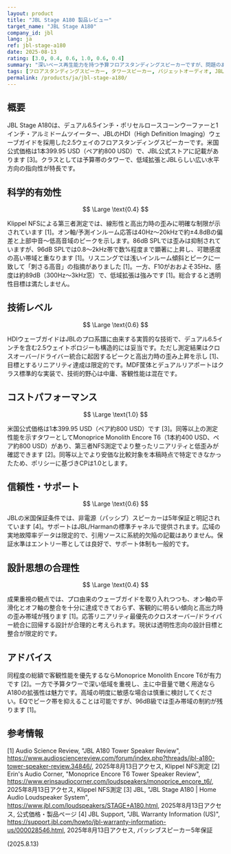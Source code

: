 ```yaml
---
layout: product
title: "JBL Stage A180 製品レビュー"
target_name: "JBL Stage A180"
company_id: jbl
lang: ja
ref: jbl-stage-a180
date: 2025-08-13
rating: [3.0, 0.4, 0.6, 1.0, 0.6, 0.4]
summary: "深いベース再生能力を持つ予算フロアスタンディングスピーカーですが、問題のある高音チューニングにより刺さる高音を生み出し、EQでの修正が困難です。"
tags: [フロアスタンディングスピーカー, タワースピーカー, バジェットオーディオ, JBL, HDIウェーブガイド]
permalink: /products/ja/jbl-stage-a180/
---
```


## 概要

JBL Stage A180は、デュアル6.5インチ・ポリセルロースコーンウーファーと1インチ・アルミドームツイーター、JBLのHDI（High Definition Imaging）ウェーブガイドを採用した2.5ウェイのフロアスタンディングスピーカーです。米国公式価格は1本399.95 USD（ペア約800 USD）で、JBL公式ストアに記載があります [3]。クラスとしては予算帯のタワーで、低域拡張とJBLらしい広い水平方向の指向性が特長です。

## 科学的有効性

$$ \Large \text{0.4} $$

Klippel NFSによる第三者測定では、線形性と高出力時の歪みに明確な制限が示されています [1]。オン軸/予測インルーム応答は40Hz〜20kHzで約±4.8dBの偏差と上部中音〜低高音域のピークを示します。86dB SPLでは歪みは抑制されていますが、96dB SPLでは0.8〜2kHz帯で数%程度まで顕著に上昇し、可聴感度の高い帯域と重なります [1]。リスニングでは浅いインルーム傾斜とピークに一致して「刺さる高音」の指摘がありました [1]。一方、F10がおおよそ35Hz、感度は約89dB（300Hz〜3kHz窓）で、低域拡張は強みです [1]。総合すると透明性目標は満たしません。

## 技術レベル

$$ \Large \text{0.6} $$

HDIウェーブガイドはJBLのプロ系譜に由来する実質的な技術で、デュアル6.5インチを含む2.5ウェイトポロジーも構造的には妥当です。ただし測定結果はクロスオーバー/ドライバー統合に起因するピークと高出力時の歪み上昇を示し [1]、目標とするリニアリティ達成は限定的です。MDF筐体とデュアルリアポートはクラス標準的な実装で、技術的野心は中庸、客観性能は混在です。

## コストパフォーマンス

$$ \Large \text{1.0} $$

米国公式価格は1本399.95 USD（ペア約800 USD）です [3]。同等以上の測定性能を示すタワーとしてMonoprice Monolith Encore T6（1本約400 USD、ペア約800 USD）があり、第三者NFS測定でより整ったリニアリティと低歪みが確認できます [2]。同等以上でより安価な比較対象を本稿時点で特定できなかったため、ポリシーに基づきCPは1.0とします。

## 信頼性・サポート

$$ \Large \text{0.6} $$

JBLの米国保証条件では、非電源（パッシブ）スピーカーは5年保証と明記されています [4]。サポートはJBL/Harmanの標準チャネルで提供されます。広域の実地故障率データは限定的で、引用ソースに系統的欠陥の記載はありません。保証水準はエントリー帯としては良好で、サポート体制も一般的です。

## 設計思想の合理性

$$ \Large \text{0.4} $$

成果重視の観点では、プロ由来のウェーブガイドを取り入れつつも、オン軸の平滑化とオフ軸の整合を十分に達成できておらず、客観的に明るい傾向と高出力時の歪み帯域が残ります [1]。応答リニアリティ最優先のクロスオーバー/ドライバー統合に回帰する設計が合理的と考えられます。現状は透明性志向の設計目標と整合が限定的です。

## アドバイス

同程度の総額で客観性能を優先するならMonoprice Monolith Encore T6が有力です [2]。一方で予算タワーで深い低域を重視し、主に中音量で聴く用途ならA180の拡張性は魅力です。高域の明度に敏感な場合は慎重に検討してください。EQでピーク帯を抑えることは可能ですが、96dB級では歪み帯域の制約が残ります [1]。

## 参考情報

[1] Audio Science Review, "JBL A180 Tower Speaker Review", https://www.audiosciencereview.com/forum/index.php?threads/jbl-a180-tower-speaker-review.34846/, 2025年8月13日アクセス, Klippel NFS測定
[2] Erin's Audio Corner, "Monoprice Encore T6 Tower Speaker Review", https://www.erinsaudiocorner.com/loudspeakers/monoprice_encore_t6/, 2025年8月13日アクセス, Klippel NFS測定
[3] JBL, "JBL Stage A180 | Home Audio Loudspeaker System", https://www.jbl.com/loudspeakers/STAGE+A180.html, 2025年8月13日アクセス, 公式価格・製品ページ
[4] JBL Support, "JBL Warranty Information (US)", https://support.jbl.com/howto/jbl-warranty-information-us/000028546.html, 2025年8月13日アクセス, パッシブスピーカー5年保証

(2025.8.13)